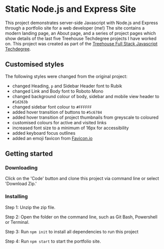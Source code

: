 # Static Node.js and Express Site

This project demonstrates server-side Javascript with Node.js and Express through a portfolio site for a web developer (me!) The site contains a modern landing page, an About page, and a series of project pages which show details of the last five Treehouse Techdegree projects I have worked on. This project was created as part of the [Treehouse Full Stack Javascript Techdegree](https://teamtreehouse.com/techdegree/full-stack-javascript).

## Customised styles
The following styles were changed from the original project:
- changed Heading, `p` and Sidebar Header font to Rubik
- changed Link and Body font to Roboto Mono
- changed background colour of body, sidebar and mobile view header to `#1d263b`
- changed sidebar font colour to `#FFFFFF`
- added hover transition of buttons to `#5c6784`
- added hover transition of project thumbnails from greyscale to coloured
- customised colours for active and visited links
- increased font size to a minimum of 16px for accessibility
- added keyboard focus outlines
- added an emoji favicon from [Favicon.io](https://favicon.io/emoji-favicons/hippopotamus)

## Getting started
### Downloading
Click on the 'Code' button and clone this project via command line or select 'Download Zip.'

### Installing
Step 1: Unzip the zip file.

Step 2: Open the folder on the command line, such as Git Bash, Powershell or Terminal.

Step 3: Run `npm init` to install all dependencies to run this project

Step 4: Run `npm start` to start the portfolio site.